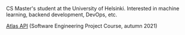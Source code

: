 <!--### Hi there 👋-->
CS Master's student at the University of Helsinki. Interested in machine learning, backend development, DevOps, etc.

[Atlas API](https://github.com/ATLAS-ohtuprojekti/ATLAS) (Software Engineering Project Course, autumn 2021)

<!--
**valt-1/valt-1** is a ✨ _special_ ✨ repository because its `README.md` (this file) appears on your GitHub profile.

Here are some ideas to get you started:

- 🔭 I’m currently working on ...
- 🌱 I’m currently learning ...
- 👯 I’m looking to collaborate on ...
- 🤔 I’m looking for help with ...
- 💬 Ask me about ...
- 📫 How to reach me: ...
- 😄 Pronouns: ...
- ⚡ Fun fact: ...
-->
